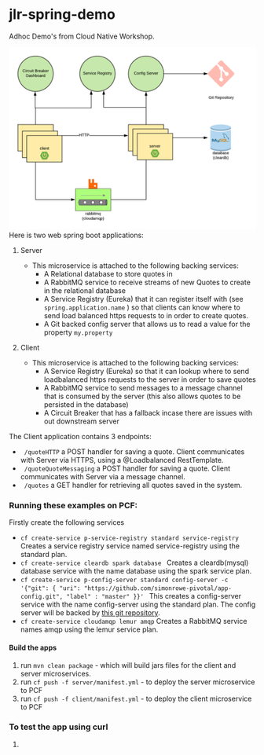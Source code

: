 # jlr-spring-demo
Adhoc Demo's from Cloud Native Workshop.

![](img/architecture.png)
Here is two web spring boot applications:
1. Server
   * This microservice is attached to the following backing services:
     * A Relational database to store quotes in
     * A RabbitMQ service to receive streams of new Quotes to create in the relational database
     * A Service Registry (Eureka) that it can register itself with (see ```spring.application.name``` ) so that clients can know where to send load balanced https requests to in order to create quotes.
     * A Git backed config server that allows us to read a value for the property ```my.property```
   
2. Client
   * This microservice is attached to the following backing services:
     * A Service Registry (Eureka) so that it can lookup where to send loadbalanced https requests to the server in order to save quotes
     * A RabbitMQ service to send messages to a message channel that is consumed by the server (this also allows quotes to be persisted in the database)
     * A Circuit Breaker that has a fallback incase there are issues with out downstream server

The Client application contains 3 endpoints:     
* ``` /quoteHTTP``` a POST handler for saving a quote. Client communicates with Server via HTTPS, using a @Loadbalanced RestTemplate.
* ``` /quoteQuoteMessaging``` a POST handler for saving a quote. Client communicates with Server via a message channel.
* ``` /quotes``` a GET handler for retrieving all quotes saved in the system.

### Running these examples on PCF:
Firstly create the following services
* ```cf create-service p-service-registry standard service-registry``` Creates a service registry service named service-registry using the standard plan. 
* ```cf create-service cleardb spark database ``` Creates a cleardb(mysql) database service with the name database using the spark service plan.
* ```cf create-service p-config-server standard config-server -c '{"git": { "uri": "https://github.com/simonrowe-pivotal/app-config.git", "label" : "master" }}' ``` This creates a config-server service with the name config-server using the standard plan. The config server will be backed by [this git repository](https://github.com/simonrowe-pivotal/app-config).
* ```cf create-service cloudamqp lemur amqp``` Creates a RabbitMQ service names amqp using the lemur service plan.

#### Build the apps
1. run ```mvn clean package``` - which will build jars files for the client and server microservices.
2. run ```cf push -f server/manifest.yml``` - to deploy the server microservice to PCF
3. run ```cf push -f client/manifest.yml``` - to deploy the client microservice to PCF


### To test the app using curl
1. 
